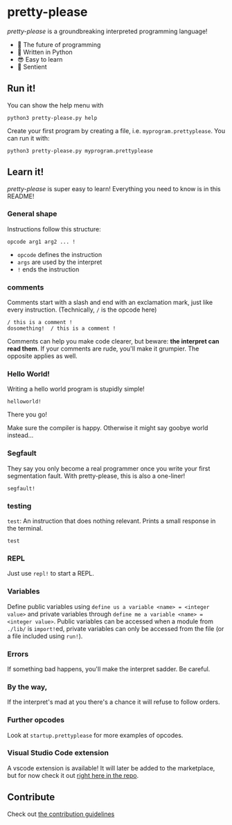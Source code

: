 # pretty-please

*pretty-please* is a groundbreaking interpreted programming language!

- 🔮 The future of programming
- 🚀 Written in Python
- 😎 Easy to learn
- 🙂 Sentient

## Run it!

You can show the help menu with
```
python3 pretty-please.py help
```
Create your first program by creating a file, i.e. `myprogram.prettyplease`. You can run it with:
```
python3 pretty-please.py myprogram.prettyplease
```

## Learn it!

*pretty-please* is super easy to learn! Everything you need to know is in this README!

### General shape

Instructions follow this structure:
```
opcode arg1 arg2 ... !
```

- `opcode` defines the instruction
- `args` are used by the interpret
- `!` ends the instruction

### comments
Comments start with a slash and end with an exclamation mark, just like every instruction. (Technically, `/` is the opcode here)
```
/ this is a comment !
dosomething!  / this is a comment !
```
Comments can help you make code clearer, but beware: **the interpret can read them**. If your comments are rude, you'll make it grumpier. The opposite applies as well.

### Hello World!

Writing a hello world program is stupidly simple!
```
helloworld!
```
There you go!

Make sure the compiler is happy. Otherwise it might say goobye world instead...

### Segfault

They say you only become a real programmer once you write your first segmentation fault. With pretty-please, this is also a one-liner!

```
segfault!
```

### testing

`test`: An instruction that does nothing relevant. Prints a small response in the terminal.
```
test
```

### REPL
Just use `repl!` to start a REPL.

### Variables
Define public variables using `define us a variable <name> = <integer value>` 
and private variables through `define me a variable <name> = <integer value>`. 
Public variables can be accessed when a module from `./lib/` is `import!`ed, 
private variables can only be accessed from the file (or a file included using `run!`).

### Errors

If something bad happens, you'll make the interpret sadder. Be careful.

### By the way,

If the interpret's mad at you there's a chance it will refuse to follow orders.

### Further opcodes
Look at `startup.prettyplease` for more examples of opcodes.

### Visual Studio Code extension

A vscode extension is available! It will later be added to the marketplace, but for now check it out [right here in the repo](./vscode-extension/README.md).

## Contribute

Check out [the contribution guidelines](CONTRIBUTE.md)
